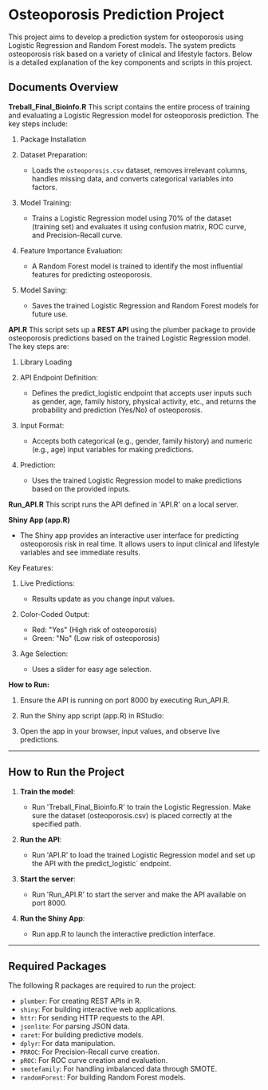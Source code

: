 # Osteoporosis Prediction Project

This project aims to develop a prediction system for osteoporosis using Logistic Regression and Random Forest models. The system predicts osteoporosis risk based on a variety of clinical and lifestyle factors. Below is a detailed explanation of the key components and scripts in this project.

## Documents Overview

**Treball_Final_Bioinfo.R**
This script contains the entire process of training and evaluating a Logistic Regression model for osteoporosis prediction. The key steps include:

1. Package Installation
   
2. Dataset Preparation:
   - Loads the `osteoporosis.csv` dataset, removes irrelevant columns, handles missing data, and converts categorical variables into factors.
   
3. Model Training:
   - Trains a Logistic Regression model using 70% of the dataset (training set) and evaluates it using confusion matrix, ROC curve, and Precision-Recall curve.

4. Feature Importance Evaluation:
   - A Random Forest model is trained to identify the most influential features for predicting osteoporosis.

5. Model Saving:
   - Saves the trained Logistic Regression and Random Forest models for future use.

**API.R**
This script sets up a **REST API** using the plumber package to provide osteoporosis predictions based on the trained Logistic Regression model. The key steps are:

1. Library Loading

2. API Endpoint Definition:
   - Defines the predict_logistic endpoint that accepts user inputs such as gender, age, family history, physical activity, etc., and returns the probability and prediction (Yes/No) of osteoporosis.

3. Input Format:
   - Accepts both categorical (e.g., gender, family history) and numeric (e.g., age) input variables for making predictions.

4. Prediction:
   - Uses the trained Logistic Regression model to make predictions based on the provided inputs.

**Run_API.R**
This script runs the API defined in 'API.R' on a local server. 

**Shiny App (app.R)**
   - The Shiny app provides an interactive user interface for predicting osteoporosis risk in real time. It allows users to input clinical and lifestyle variables and see immediate results.

Key Features:
1. Live Predictions: 
   - Results update as you change input values.

2. Color-Coded Output:
   - Red: "Yes" (High risk of osteoporosis)
   - Green: "No" (Low risk of osteoporosis)

3. Age Selection: 
   - Uses a slider for easy age selection.

**How to Run:**
1. Ensure the API is running on port 8000 by executing Run_API.R.

2. Run the Shiny app script (app.R) in RStudio:

3. Open the app in your browser, input values, and observe live predictions.

---

## How to Run the Project

1. **Train the model**:
   - Run 'Treball_Final_Bioinfo.R' to train the Logistic Regression. Make sure the dataset (osteoporosis.csv) is placed correctly at the specified path.

2. **Run the API**:
   - Run 'API.R' to load the trained Logistic Regression model and set up the API with the predict_logistic` endpoint.

3. **Start the server**:
   - Run 'Run_API.R' to start the server and make the API available on port 8000.

4. **Run the Shiny App**:

   - Run app.R to launch the interactive prediction interface.


---

## Required Packages

The following R packages are required to run the project:

- `plumber`: For creating REST APIs in R.
- `shiny`: For building interactive web applications.
- `httr`: For sending HTTP requests to the API.
- `jsonlite`: For parsing JSON data.
- `caret`: For building predictive models.
- `dplyr`: For data manipulation.
- `PRROC`: For Precision-Recall curve creation.
- `pROC`: For ROC curve creation and evaluation.
- `smotefamily`: For handling imbalanced data through SMOTE.
- `randomForest`: For building Random Forest models.
